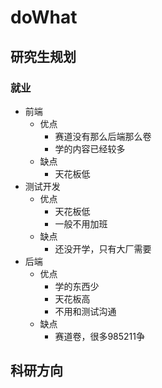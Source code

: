 # doWhat

## 研究生规划

### 就业

- 前端
  - 优点
    - 赛道没有那么后端那么卷
    - 学的内容已经较多
  - 缺点
    - 天花板低
- 测试开发
  - 优点
    - 天花板低
    - 一般不用加班
  - 缺点
    - 还没开学，只有大厂需要
- 后端
  - 优点
    - 学的东西少
    - 天花板高
    - 不用和测试沟通
  - 缺点
    - 赛道卷，很多985211争

## 科研方向
